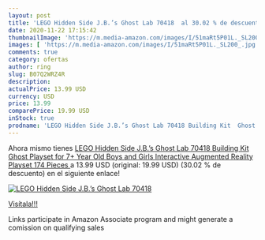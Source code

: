 ```yaml
---
layout: post
title: 'LEGO Hidden Side J.B.’s Ghost Lab 70418  al 30.02 % de descuento'
date: 2020-11-22 17:15:42
thumbnailImage: 'https://m.media-amazon.com/images/I/51maRt5P01L._SL200_.jpg'
images: [ 'https://m.media-amazon.com/images/I/51maRt5P01L._SL200_.jpg' ]
comments: true
category: ofertas
author: ring
slug: B07Q2WRZ4R
description:
actualPrice: 13.99 USD
currency: USD
price: 13.99
comparePrice: 19.99 USD
inStock: true
prodname: 'LEGO Hidden Side J.B.’s Ghost Lab 70418 Building Kit  Ghost Playset for 7+ Year Old Boys and Girls  Interactive Augmented Reality Playset  174 Pieces '
---
```


Ahora mismo tienes [LEGO Hidden Side J.B.’s Ghost Lab 70418 Building Kit  Ghost Playset for 7+ Year Old Boys and Girls  Interactive Augmented Reality Playset  174 Pieces ](https://www.amazon.com/dp/B07Q2WRZ4R/?tag=tolees-20) a 13.99 USD (original: 19.99 USD) (30.02 %  de descuento) en el siguiente enlace!

[![LEGO Hidden Side J.B.’s Ghost Lab 70418 ](https://m.media-amazon.com/images/I/51maRt5P01L._SL200_.jpg)](https://www.amazon.com/dp/B07Q2WRZ4R/?tag=tolees-20)

[Visítala!!!](https://www.amazon.com/dp/B07Q2WRZ4R/?tag=tolees-20)

Links participate in Amazon Associate program and might generate a comission on qualifying sales
